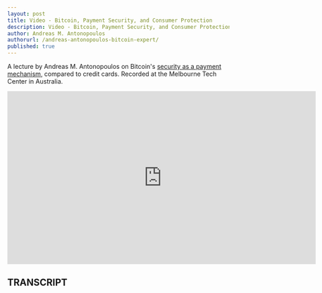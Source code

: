 ```yaml
---
layout: post
title: Video - Bitcoin, Payment Security, and Consumer Protection
description: Video - Bitcoin, Payment Security, and Consumer Protection
author: Andreas M. Antonopoulos
authorurl: /andreas-antonopoulos-bitcoin-expert/
published: true
---
```


<p>A lecture by Andreas M. Antonopoulos on Bitcoin's <a href="/bitcoin-security-standards/">security as a payment mechanism</a>, compared to credit cards. Recorded at the Melbourne Tech Center in Australia.</p>

<center><iframe width="700" height="394" src="https://www.youtube.com/embed/qMkGfB8X58o?list=PLPQwGV1aLnTthcG265_FYSaV24hFScvC0" frameborder="0" allowfullscreen></iframe></center>

<h2>TRANSCRIPT</h2>
